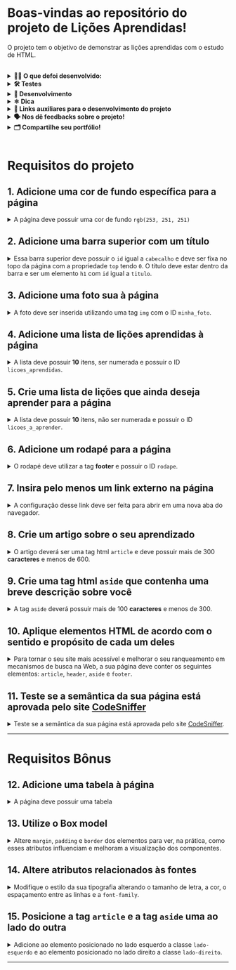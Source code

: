 # Boas-vindas ao repositório do projeto de Lições Aprendidas!

O projeto tem o objetivo de demonstrar as lições aprendidas com o estudo de HTML.

<br />
  
<details>
<summary><strong>🧑‍💻 O que defoi desenvolvido:</strong></summary><br />

Um site que contenha uma série de informações sobre o que eu aprendeu aqui na Trybe ao longo dos últimos três blocos. O site contemom elementos posicionados e estilizados e, também a semântica apropriada para que seja acessível e melhor ranqueado.

<br />

</details>
  


<details>
<summary><strong>🛠 Testes</strong></summary><br />

Lembre-se de que sua página deverá conter semântica adequada e para isso verifique se a sua página está aprovada no [CodeSniffer](https://squizlabs.github.io/HTML_CodeSniffer/).

Todos os requisitos do projeto serão testados **automaticamente** por meio do `Cypress`.

## Cypress

O Cypress é uma ferramenta de teste de front-end desenvolvida para a web.

Antes de utilizá-lo, certifique-se de ter executado o comando `npm install` dentro do projeto.

Você pode rodar o cypress localmente para verificar se seus requisitos estão passando, para isso execute o um dos seguintes comandos:

Para executar os testes e vê-los rodando em uma janela de navegador:

```bash
npm run cypress:open
```

Após executar o comando acima, será aberta uma janela de navegador e então basta clicar no nome do arquivo de teste que quiser executar (project.spec.js).

Você também pode assistir a [este](https://vimeo.com/539240375/a116a166b9) vídeo 😉🎙

## Observações técnicas

Alguns requisitos devem seguir um padrão pré-estabelecido para que os testes automáticos funcionem corretamente, leia-os atentamente e siga à risca o que for pedido. Em particular, **atente-se para os nomes de _ids_ que alguns elementos do seu projeto devem possuir**.

- Os requisitos do seu projeto são avaliados automaticamente, sendo utilizada a resolução de tela de `1366 x 768` (1366 pixels de largura por 768 pixels de altura).

- ⚠️ Logo, recomenda-se desenvolver seu projeto usando a mesma resolução, via instalação [deste plugin](https://chrome.google.com/webstore/detail/window-resizer/kkelicaakdanhinjdeammmilcgefonfh?hl=en) do `Chrome` para facilitar a configuração da resolução.

- Atente-se para o tamanho das imagens que você utilizará neste projeto. **Não utilize imagens com um tamanho maior que _500Kb_.**

- ⚠️ Utilize uma ferramenta [como esta](https://picresize.com/pt) para redimensionar as imagens.

- Caso a avaliação falhe com alguma mensagem de erro parecida com `[409:0326/130838.878602:FATAL:memory.cc(22)] Out of memory. size=4194304`, provavelmente as imagens que você está utilizando estão muito grandes. Tente redimensioná-las para um tamanho menor.

- Para verificar se a sua avaliação foi computada com sucesso, você pode verificar os **detalhes da execução do avaliador**.

- Na página do seu _Pull Request_, acima do "botão de merge", procure por _**"Evaluator job"**_ e clique no link _**"Details"**_;
<img width="600" alt="evaluator-job" src="https://user-images.githubusercontent.com/42356399/166258020-e9f1d3c2-9530-4194-91be-c3983427d5f6.png">

- Na página que se abrirá, procure pela linha _**"Run Cypress Evaluator"**_ e clique nela;

<img width="600" alt="topico-run-cypress" src="https://user-images.githubusercontent.com/42356399/166258198-fca19bf0-64ac-4d82-ab81-e2860d255c76.png">
  
 - Desça a página até encontrar a mensagem _**"(Run Starting)"**_;
<img width="600" alt="Captura de Tela 2022-05-02 às 12 09 59" src="https://user-images.githubusercontent.com/42356399/166258577-23beeb14-bfcc-4e81-95a7-11cdcfda0d0b.png">

- Caso tenha dúvidas, consulte [este vídeo](https://vimeo.com/420861252);

- Você tem liberdade para adicionar novos comportamentos ao seu projeto, seja na forma de aperfeiçoamentos em requisitos propostos ou novas funcionalidades, **desde que tais comportamentos adicionais não conflitem com os requisitos propostos**.

- Você pode fazer mais do que for pedido, mas nunca menos.

- **Nada além do que for pedido nos requisitos será avaliado**. _Esta é uma oportunidade de você exercitar a sua criatividade e experimentar com os conhecimentos adquiridos._

⚠️ **O avaliador automático não necessariamente avalia seu projeto na ordem em que os requisitos aparecem no readme. Isso acontece para deixar o processo de avaliação mais rápido. Então, não se assuste se isso acontecer, ok?**

</details>
  
<details>
<summary><strong>🏪 Desenvolvimento </strong></summary><br />

Você deve desenvolver uma página HTML estilizada com CSS.

Através desta aplicação, será possível realizar a construção de código HTML, posicionamento e estilização CSS.

</details>
  
<details>
<summary><strong>⚛️ Dica</strong></summary><br />

Para colocar a sua página no [GitHub Pages](https://pages.github.com/), não é necessário remover o conteúdo que já está lá, você pode apenas adicionar essa nova página. Para isso, todo o conteúdo desse projeto deve ser colocado em uma pasta `/projetos/lessons-learned`.

</details>

<details>
<summary><strong>🔗 Links auxiliares para o desenvolvimento do projeto</strong></summary><br />

- Lembrem-se de que como pessoas desenvolvedoras devemos fazer pesquisas e garimpar resultados para auxiliar no entendimento de um assunto. Assim, para solucionar os requisitos do projeto é inevitável e estimulado que pesquisas sejam feitas nas mais variadas fontes (course, vídeos do course, google, youtube, etc) sempre tomando cuidado para utilizar fontes "confiáveis" nas pesquisas da Internet, como por exemplo:
  - [Javascript.com](http://javascript.com/)
  - [W3Schools](https://www.w3schools.com/js/default.asp)
  - [MDN](https://developer.mozilla.org/pt-BR/docs/Web/JavaScript)
  - [StackOverflow](https://pt.stackoverflow.com/questions/tagged/javascript)

</details>
  
<details>
<summary><strong>🗣 Nos dê feedbacks sobre o projeto!</strong></summary><br />

Ao finalizar e submeter o projeto, não se esqueça de avaliar sua experiência preenchendo o formulário.
**Leva menos de 3 minutos!**

[Formulário de avaliação do projeto](https://be-trybe.typeform.com/to/ZTeR4IbH)

</details>
  
<details>
<summary><strong>🗂 Compartilhe seu portfólio!</strong></summary><br />

Você sabia que o LinkedIn é a principal rede social profissional e compartilhar o seu aprendizado lá é muito importante para quem deseja construir uma carreira de sucesso? Compartilhe esse projeto no seu LinkedIn, marque o perfil da Trybe (@trybe) e mostre para a sua rede toda a sua evolução.

</details>

<br />
  
# Requisitos do projeto

## 1. Adicione uma cor de fundo específica para a página

<details>

<summary>A página deve possuir uma cor de fundo <code>rgb(253, 251, 251)</code>
</summary><br/>

**O que será testado:**

- Possuir cor de fundo: `rgb(253, 251, 251)`.

</details>

## 2. Adicione uma barra superior com um título

<details>

<summary>Essa barra superior deve possuir o <code>id</code> igual a <code>cabecalho</code> e deve ser fixa no topo da página com a propriedade <code>top</code> tendo <code>0</code>. O título deve estar dentro da barra e ser um elemento <code>h1</code> com <code>id</code> igual a <code>titulo</code>.
</summary><br/>

**O que será testado:**

- A barra possui o ID `cabecalho`;
- A barra superior deve ser fixa no topo da página, leia mais sobre ela [aqui](https://www.w3schools.com/css/css_positioning.asp);
- A barra deve ter a propriedade `top` tendo o valor `0`;
- O título deve estar dentro da barra e possuir o ID `titulo`, além de ser uma tag `h1`.

</details>

## 3. Adicione uma foto sua à página

<details>

<summary>A foto deve ser inserida utilizando uma tag <code>img</code> com o ID <code>minha_foto</code>.
</summary><br/>

**O que será testado:**

- A foto deve ser inserida utilizando uma tag img com o ID `minha_foto`.

</details>

## 4. Adicione uma lista de lições aprendidas à página

<details>

<summary>A lista deve possuir <strong>10</strong> itens, ser numerada e possuir o ID <code>licoes_aprendidas</code>.
</summary><br/>

**O que será testado:**

- A lista deve ser numerada;

- Possuir o id `licoes_aprendidas`;

- A lista deve possuir 10 itens.

</details>

## 5. Crie uma lista de lições que ainda deseja aprender para a página

<details>

<summary>A lista deve possuir <strong>10</strong> itens, não ser numerada e possuir o ID <code>licoes_a_aprender</code>.
</summary><br/>

**O que será testado:**

- A lista não deve ser numerada;
  
- Deve possuir o ID `licoes_a_aprender`;

- A lista deve possuir 10 itens.

</details>

## 6. Adicione um rodapé para a página

<details>

<summary>O rodapé deve utilizar a tag <strong>footer</strong> e possuir o ID <code>rodape</code>.
</summary><br/>

**O que será testado:**

- O rodapé deve possuir o ID `rodape`.

</details>

## 7. Insira pelo menos um link externo na página

<details>

<summary>A configuração desse link deve ser feita para abrir em uma nova aba do navegador. 
</summary><br/>

**O que será testado:**

- Ao clicar no link, será aberto uma nova aba no navegador, [leia mais sobre isso aqui](https://www.horadecodar.com.br/2019/11/21/como-fazer-para-o-link-abrir-em-nova-aba-tag-a-do-html/)

</details>

## 8. Crie um artigo sobre o seu aprendizado

<details>

<summary>O artigo deverá ser uma tag html <code>article</code> e deve possuir mais de 300 <strong>caracteres</strong> e menos de 600.
</summary><br/>

**O que será testado:**

- A `tag` `article` deve ser utilizada;
- O artigo deve ter mais de 300 caracteres e menos de 600.

</details>

## 9. Crie uma tag html `aside` que contenha uma breve descrição sobre você

<details>

<summary>A tag <code>aside</code> deverá possuir mais de 100 <strong>caracteres</strong> e menos de 300.
</summary><br/>

**O que será testado:**

- A `tag` `aside` deve ser utilizada;
- A sua descrição deve ter mais que 100 caracteres e menos que 300.
- Tudo que estiver dentro da tag `tag` `aside`, será contabilizado como caracter.


</details>

## 10. Aplique elementos HTML de acordo com o sentido e propósito de cada um deles

<details>

<summary>Para tornar o seu site mais acessível e melhorar o seu ranqueamento em mecanismos de busca na Web, a sua página deve conter os seguintes elementos: <code>article</code>, <code>header</code>, <code>aside</code> e <code>footer</code>.
</summary><br/>

**O que será testado:**

- Validar se a página possui um elemento `article`;
- Validar se a página possui um elemento `header`;
- Validar se a página possui um elemento `aside`;
- Validar se a página possui um elemento `footer`.

</details>

## 11. Teste se a semântica da sua página está aprovada pelo site [CodeSniffer](https://squizlabs.github.io/HTML_CodeSniffer/)

<details>

<summary>Teste se a semântica da sua página está aprovada pelo site <a href="https://squizlabs.github.io/HTML_CodeSniffer/">CodeSniffer</a>.
</summary><br/>

**O que será testado:**

- O seu site deve passar com `0 errors` na verificação de semântica do site [CodeSniffer](https://squizlabs.github.io/HTML_CodeSniffer/).

</details>

---
 
# Requisitos Bônus

## 12. Adicione uma tabela à página

<details>

<summary>A página deve possuir uma tabela
</summary><br/>

**O que será testado:**

- A página possui um elemento `<table>`, leia sobre [aqui](https://www.w3schools.com/html/html_tables.asp).

</details>

## 13. Utilize o Box model

<details>

<summary>Altere <code>margin</code>, <code>padding</code> e <code>border</code> dos elementos para ver, na prática, como esses atributos influenciam e melhoram a visualização dos componentes.
</summary><br/>

**O que será testado:**

- Verificar se algum elemento da página teve a `margin` modificada;
- Verificar se algum elemento da página teve o `padding` modificado;
- Verificar se algum elemento da página teve a `border` modificada.

</details>

## 14. Altere atributos relacionados às fontes

<details>

<summary>Modifique o estilo da sua tipografia alterando o tamanho de letra, a cor, o espaçamento entre as linhas e a <code>font-family</code>.
</summary><br/>

**O que será testado:**

- Altere o tamanho da letra;
- Altere a cor da letra;
- Altere o espaçamento entre as linhas;
- Altere o `font-family`.

</details>

## 15. Posicione a tag `article` e a tag `aside` uma ao lado do outra

<details>

<summary>Adicione ao elemento posicionado no lado esquerdo a classe <code>lado-esquerdo</code> e ao elemento posicionado no lado direito a classe <code>lado-direito</code>.
</summary><br/>

**O que será testado:**

- Utilizar a classe `lado-esquerdo`;
- Utilizar a classe `lado-direito`;
- Verificar se os elementos com as classes lado-direito e lado-esquerdo estão posicionados corretamente.

</details>

---
